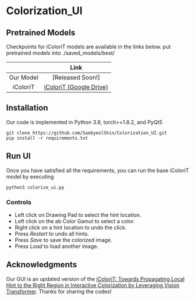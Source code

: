 # Colorization_UI

## Pretrained Models

Checkpoints for iColoriT models are available in the links below.
put pretrained models into  ./saved_models/best/

|  	|  Link 	|
|:---:|:---:	|
| Our Model 	| [Released Soon!] |
| iColoriT	| [iColoriT (Google Drive)](https://drive.google.com/file/d/16i9ulB4VRbFLbLlAa7UjIQR6J334BeKW/view?usp=sharing)	|

## Installation

Our code is implemented in Python 3.8, torch>=1.8.2, and PyQt5
```
git clone https://github.com/SaebyeolShin/Colorization_UI.git
pip install -r requirements.txt
```

## Run UI
Once you have satisfied all the requirements, you can run the base iColoriT model by executing

```
python3 colorize_ui.py
```

### Controls

<ul>

<li> Left click on Drawing Pad to select the hint location. 

<li> Left click on the ab Color Gamut to select a color.

<li> Right click on a hint location to undo the click.

<li> Press <em>Restart</em> to undo all hints. 

<li> Press <em>Save</em> to save the colorized image. 

<li> Press <em>Load</em> to load another image.

</ul>

## Acknowledgments

Our GUI is an updated version of the [iColoriT: Towards Propagating Local Hint to the Right Region in Interactive Colorization by Leveraging Vision Transformer](https://github.com/pmh9960/iColoriT).
Thanks for sharing the codes!
